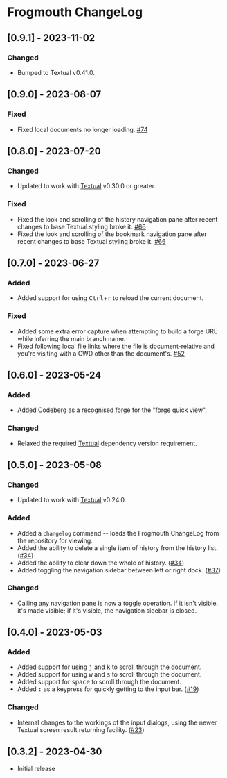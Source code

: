 # Frogmouth ChangeLog

## [0.9.1] - 2023-11-02

### Changed

- Bumped to Textual v0.41.0.

## [0.9.0] - 2023-08-07

### Fixed

- Fixed local documents no longer loading.
  [#74](https://github.com/Textualize/frogmouth/issues/74)

## [0.8.0] - 2023-07-20

### Changed

- Updated to work with [Textual](https://github.com/Textualize/textual)
  v0.30.0 or greater.

### Fixed

- Fixed the look and scrolling of the history navigation pane after recent
  changes to base Textual styling broke it.
  [#66](https://github.com/Textualize/frogmouth/issues/66)
- Fixed the look and scrolling of the bookmark navigation pane after recent
  changes to base Textual styling broke it.
  [#66](https://github.com/Textualize/frogmouth/issues/66)

## [0.7.0] - 2023-06-27

### Added

- Added support for using <kbd>Ctrl</kbd>+<kbd>r</kbd> to reload the current
  document.

### Fixed

- Added some extra error capture when attempting to build a forge URL while
  inferring the main branch name.
- Fixed following local file links where the file is document-relative and
  you're visiting with a CWD other than the document's.
  [#52](https://github.com/Textualize/frogmouth/issues/52)

## [0.6.0] - 2023-05-24

### Added

- Added Codeberg as a recognised forge for the "forge quick view".

### Changed

- Relaxed the required [Textual](https://github.com/Textualize/textual)
  dependency version requirement.

## [0.5.0] - 2023-05-08

### Changed

- Updated to work with [Textual](https://github.com/Textualize/textual) v0.24.0.

### Added

- Added a `changelog` command -- loads the Frogmouth ChangeLog from the
  repository for viewing.
- Added the ability to delete a single item of history from the history
  list. ([#34](https://github.com/Textualize/frogmouth/pull/34))
- Added the ability to clear down the whole of history.
  ([#34](https://github.com/Textualize/frogmouth/pull/34))
- Added toggling the navigation sidebar between left or right dock.
  ([#37](https://github.com/Textualize/frogmouth/pull/37))

### Changed

- Calling any navigation pane is now a toggle operation. If it isn't
  visible, it's made visible; if it's visible, the navigation sidebar is
  closed.

## [0.4.0] - 2023-05-03

### Added

- Added support for using <kbd>j</kbd> and <kbd>k</kbd> to scroll through
  the document.
- Added support for using <kbd>w</kbd> and <kbd>s</kbd> to scroll through the document.
- Added support for <kbd>space</kbd> to scroll through the document.
- Added <kbd>:</kbd> as a keypress for quickly getting to the input bar.
  ([#19](https://github.com/Textualize/frogmouth/pull/19))

### Changed

- Internal changes to the workings of the input dialogs, using the newer
  Textual screen result returning facility.
  ([#23](https://github.com/Textualize/frogmouth/pull/23))

## [0.3.2] - 2023-04-30

- Initial release
